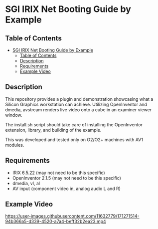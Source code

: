 # SGI IRIX Net Booting Guide by Example

## Table of Contents
- [SGI IRIX Net Booting Guide by Example](#sgi-irix-net-booting-guide-by-example)
  - [Table of Contents](#table-of-contents)
  - [Description](#description)
  - [Requirements](#requirements)
  - [Example Video](#example-video)

## Description

This repository provides a plugin and demonstration showcasing what a Silicon 
Graphics workstation can achieve.  Utilizing OpenInventor and dmedia, avstream 
renders live video onto a cube in an examiner viewer window.

The install.sh script should take care of installing the OpenInventor extension, library, and building of the example.

This was developed and tested only on O2/O2+ machines with AV1 modules.

## Requirements

- IRIX 6.5.22 (may not need to be this specific)
- OpenInventor 2.1.5 (may not need to be this specific)
- dmedia, vl, al
- AV input (component video in, analog audio L and R)

## Example Video

https://user-images.githubusercontent.com/11632779/171271514-94b366a5-d339-4520-a7a4-beff32b2ea23.mp4
